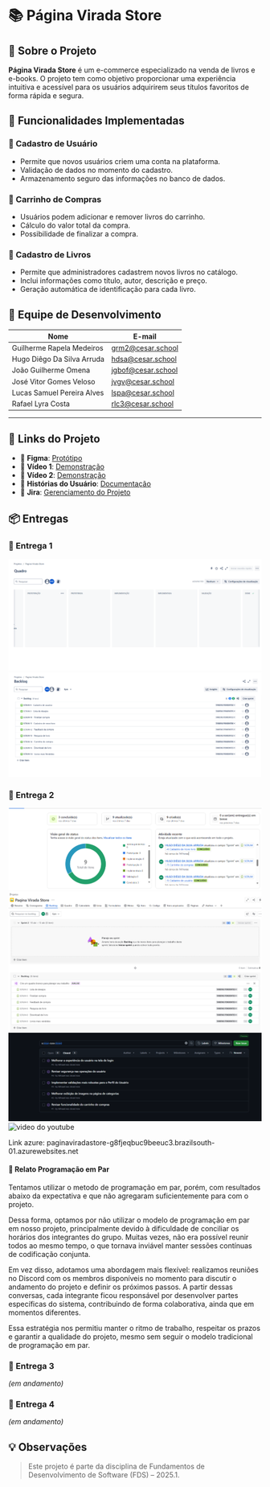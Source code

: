 # 📚 Página Virada Store

## 📌 Sobre o Projeto

**Página Virada Store** é um e-commerce especializado na venda de livros e e-books. O projeto tem como objetivo proporcionar uma experiência intuitiva e acessível para os usuários adquirirem seus títulos favoritos de forma rápida e segura.

## 🚀 Funcionalidades Implementadas

### 📝 Cadastro de Usuário
- Permite que novos usuários criem uma conta na plataforma.
- Validação de dados no momento do cadastro.
- Armazenamento seguro das informações no banco de dados.

### 🛒 Carrinho de Compras
- Usuários podem adicionar e remover livros do carrinho.
- Cálculo do valor total da compra.
- Possibilidade de finalizar a compra.

### 📖 Cadastro de Livros
- Permite que administradores cadastrem novos livros no catálogo.
- Inclui informações como título, autor, descrição e preço.
- Geração automática de identificação para cada livro.

## 👥 Equipe de Desenvolvimento

| Nome                         | E-mail                         |
|-----------------------------|--------------------------------|
| Guilherme Rapela Medeiros   | grm2@cesar.school              |
| Hugo Diêgo Da Silva Arruda  | hdsa@cesar.school              |
| João Guilherme Omena        | jgbof@cesar.school             |
| José Vitor Gomes Veloso     | jvgv@cesar.school              |
| Lucas Samuel Pereira Alves  | lspa@cesar.school              |
| Rafael Lyra Costa           | rlc3@cesar.school              |

---

## 🔗 Links do Projeto

- 🎨 **Figma**: [Protótipo](https://www.figma.com/design/aDKjwqFzzYOgslpmmFgf3w/Untitled?node-id=0-1&t=petcbihtWxGSNXbQ-1)
- 🎥 **Vídeo 1**: [Demonstração](https://youtu.be/muRVmqQawBw)
- 🎥 **Vídeo 2**: [Demonstração]([https://youtu.be/muRVmqQawBw](https://youtu.be/kaBcxNm3d-Y))
- 📄 **Histórias do Usuário**: [Documentação](https://docs.google.com/document/d/1qxWeY8sgxpPxejGPDY0ZJitrgwIRGgKHSkECFL7OSgg/edit?usp=sharing)
- 📌 **Jira**: [Gerenciamento do Projeto](https://paginaviradastore.atlassian.net/jira/software/projects/SCRUM/summary)

## 📦 Entregas

### 🚀 Entrega 1
![Quadro Jira](./prints/entrega1_quadro.png)
![Backlog](./prints/entrega1_backlog.png)

### 🚀 Entrega 2
![Sprint Done](./prints/entrega2_sprint1Done.png)
![Backlog](./prints/entrega2_backlog.png)
![Issues/Tracker](./prints/entrega2_issues.png)
![video do youtube](https://youtu.be/kaBcxNm3d-Y)

Link azure: paginaviradastore-g8fjeqbuc9beeuc3.brazilsouth-01.azurewebsites.net 

#### 💬 Relato Programação em Par
Tentamos utilizar o metodo de programação em par, porém, com resultados abaixo da expectativa e que não agregaram suficientemente para com o projeto. 

Dessa forma, optamos por não utilizar o modelo de programação em par em nosso projeto, principalmente devido à dificuldade de conciliar os horários dos integrantes do grupo. Muitas vezes, não era possível reunir todos ao mesmo tempo, o que tornava inviável manter sessões contínuas de codificação conjunta.

Em vez disso, adotamos uma abordagem mais flexível: realizamos reuniões no Discord com os membros disponíveis no momento para discutir o andamento do projeto e definir os próximos passos. A partir dessas conversas, cada integrante ficou responsável por desenvolver partes específicas do sistema, contribuindo de forma colaborativa, ainda que em momentos diferentes.

Essa estratégia nos permitiu manter o ritmo de trabalho, respeitar os prazos e garantir a qualidade do projeto, mesmo sem seguir o modelo tradicional de programação em par.

### 🚧 Entrega 3
*(em andamento)*

### 🚧 Entrega 4
*(em andamento)*

## 💡 Observações
> Este projeto é parte da disciplina de Fundamentos de Desenvolvimento de Software (FDS) – 2025.1.
